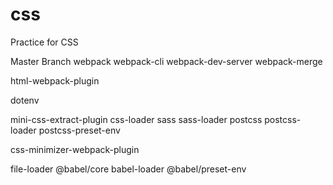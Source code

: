 # css
Practice for CSS


Master Branch
webpack
webpack-cli
webpack-dev-server
webpack-merge

html-webpack-plugin

dotenv


mini-css-extract-plugin
css-loader
sass
sass-loader
postcss
postcss-loader
postcss-preset-env

css-minimizer-webpack-plugin


file-loader
@babel/core
babel-loader
@babel/preset-env

